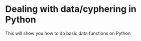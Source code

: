 # Dealing with data/cyphering in Python
This will show you how to do basic data functions on Python
